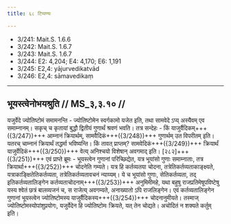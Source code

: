 ```yaml
---
title: ६८ टिप्पण्यः

---
```

- 3/241: Mait.S. 1.6.6
- 3/242: Mait.S. 1.6.7
- 3/243: Mait.S. 1.6.7
- 3/244: E2: 4,204; E4: 4,170; E6: 1,191
- 3/245: E2,4: yājurvedikatvād
- 3/246: E2,4: sāmavedikaṃ

____________________________________________


## भूयस्त्वेनोभयश्रुति // MS_३,३.१० //

यजुर्वेदे ज्योतिष्टोमं समामनन्ति - ज्योतिष्टोमेन स्वर्गकामो यजेत इति, तथा सामवेदे ऽप्य् अस्यैवम् एव समाम्नानम्। सकृच् च कृतायां बुद्धौ द्वितीयं गुणार्थं श्रवणं भवति। तत्र सन्देहः - किं याजुर्वैदिकम्+++({3/247})+++ आम्नानं क्रियार्थम्, सामवैदिकं+++({3/248})+++ गुणार्थम् उत विपरीतम् इति। यतरच् चाम्नानं क्रियार्थं तद्धर्मा भविष्यन्ति। किं तावत् प्राप्तम्? सामवेदिकं+++({3/249})+++ क्रियार्थं याजुर्वेदिकं+++({3/250})+++ वेत्य् अनिश्चयो विशेषान् अवगमाद् इति।
[२८२]+++({3/251})+++ एवं प्राप्ते ब्रूमः - भूयस्त्वेन गुणानां परिच्छिद्येत, यत्र भूयांसो गुणाः समाम्नाताः, तत्र क्रियार्था+++({3/252})+++ चोदनेति गम्यते। यत्र हि कर्तव्यतया चोदना, तत्रेतिकर्तव्यताकाङ्क्ष्यते, यत्राकाङ्क्षितेतिकर्तव्यता, तत्रेतिकर्तव्यतावचनं न्याय्यम्। ये च भूयांसो गुणाः, सेतिकर्तव्यता, तद् इतिकर्तव्यतालिङ्गेन कर्तव्यताचोदनाम्+++({3/253})+++ अनुमिमीमहे, यथा बहुषु राजप्रतिमेषूपविष्टेषु यस्य श्वेतं छत्रं बालव्यजनं च, स राजेत्य् अवगम्यते, अनाख्यातो ऽपि राजलिङ्गेन। एवं कर्तव्यतालिङ्गेन गुणानां भूयस्त्वेन ज्योतिष्टोमस्य याजुर्वैदिकस्य+++({3/254})+++ चोदनानुमीयते। तस्माज् ज्योतिष्टोमस्योपांशुप्रयोगः, यजुर्वेदेन हि ज्योतिष्टोमः क्रियते, यत् तेन चोद्यते। अचोदितं न शक्यते कर्तुम् इति।